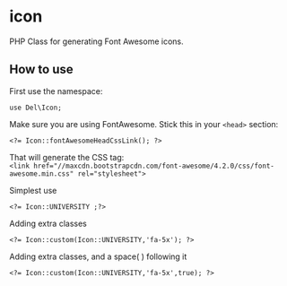 icon
====

PHP Class for generating Font Awesome icons.

How to use
----------
First use the namespace:<br />
```
use Del\Icon;
```
Make sure you are using FontAwesome. Stick this in your `<head>` section:<br />
```
<?= Icon::fontAwesomeHeadCssLink(); ?>
```
That will generate the CSS <link> tag:<br />
`<link href="//maxcdn.bootstrapcdn.com/font-awesome/4.2.0/css/font-awesome.min.css" rel="stylesheet">`

Simplest use
```
<?= Icon::UNIVERSITY ;?>
```

Adding extra classes
```
<?= Icon::custom(Icon::UNIVERSITY,'fa-5x'); ?>
```

Adding extra classes, and a space(&nbsp;) following it
```
<?= Icon::custom(Icon::UNIVERSITY,'fa-5x',true); ?>
```
